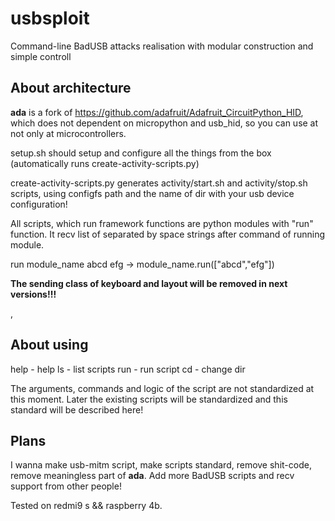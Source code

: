 # usbsploit
Command-line BadUSB attacks realisation with modular construction and simple controll


## About architecture
**ada** is a fork of  https://github.com/adafruit/Adafruit_CircuitPython_HID, which does not dependent on micropython and usb_hid, so you can use at not only at microcontrollers.

setup.sh should setup and configure all the things from the box (automatically runs create-activity-scripts.py)

create-activity-scripts.py generates activity/start.sh and activity/stop.sh scripts, using configfs path and the name of dir with your usb device configuration!

All scripts, which run framework functions are python modules with "run" function. It recv list of separated by space strings after command of running module.

run module_name abcd efg -> module_name.run(["abcd","efg"]) 

**The sending class of keyboard and layout will be removed in next versions!!!**

,  
## About using

help - help
ls   - list scripts
run  - run script
cd   - change dir

The arguments, commands and logic of the script are not standardized at this moment.
Later the existing scripts will be standardized and this standard will be described here!

## Plans
I wanna make usb-mitm script, make scripts standard, remove shit-code, remove meaningless part of **ada**. Add more BadUSB scripts and recv support from other people!

Tested on redmi9 s && raspberry 4b.
